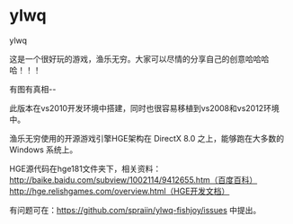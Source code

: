 # ylwq
ylwq

这是一个很好玩的游戏，渔乐无穷。大家可以尽情的分享自己的创意哈哈哈哈！！！

有图有真相--

此版本在vs2010开发环境中搭建，同时也很容易移植到vs2008和vs2012环境中。

渔乐无穷使用的开源游戏引擎HGE架构在 DirectX 8.0 之上，能够跑在大多数的 Windows 系统上。

HGE源代码在hge181文件夹下，相关资料：http://baike.baidu.com/subview/1002114/9412655.htm（百度百科）
                                     http://hge.relishgames.com/overview.html（HGE开发文档）

有问题可在：https://github.com/spraiin/ylwq-fishjoy/issues  中提出。
